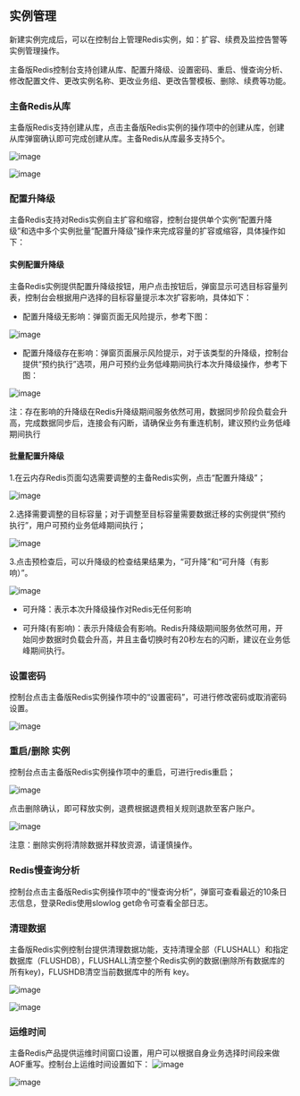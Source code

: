 ## 实例管理

新建实例完成后，可以在控制台上管理Redis实例，如：扩容、续费及监控告警等实例管理操作。

主备版Redis控制台支持创建从库、配置升降级、设置密码、重启、慢查询分析、修改配置文件、更改实例名称、更改业务组、更改告警模板、删除、续费等功能。

### 主备Redis从库

主备版Redis支持创建从库，点击主备版Redis实例的操作项中的创建从库，创建从库弹窗确认即可完成创建从库。主备Redis从库最多支持5个。

![image](/images/redisv406.png)

![image](/images/redisv407.png)

### 配置升降级

主备Redis支持对Redis实例自主扩容和缩容，控制台提供单个实例“配置升降级”和选中多个实例批量“配置升降级”操作来完成容量的扩容或缩容，具体操作如下：

#### 实例配置升降级

主备Redis实例提供配置升降级按钮，用户点击按钮后，弹窗显示可选目标容量列表，控制台会根据用户选择的目标容量提示本次扩容影响，具体如下：

- 配置升降级无影响：弹窗页面无风险提示，参考下图：

![image](/images/uredis_multi_resize_4.png)

- 配置升降级存在影响：弹窗页面展示风险提示，对于该类型的升降级，控制台提供“预约执行”选项，用户可预约业务低峰期间执行本次升降级操作，参考下图：

![image](/images/uredis_multi_resize_5.png)

注：存在影响的升降级在Redis升降级期间服务依然可用，数据同步阶段负载会升高，完成数据同步后，连接会有闪断，请确保业务有重连机制，建议预约业务低峰期间执行

#### 批量配置升降级


1.在云内存Redis页面勾选需要调整的主备Redis实例，点击“配置升降级”；

![image](/images/uredis_multi_resize_1.png)

2.选择需要调整的目标容量；对于调整至目标容量需要数据迁移的实例提供“预约执行”，用户可预约业务低峰期间执行；

![image](/images/uredis_multi_resize_2.png)

3.点击预检查后，可以升降级的检查结果结果为，“可升降”和“可升降（有影响）”。

![image](/images/uredis_multi_resize_3.png)

- 可升降：表示本次升降级操作对Redis无任何影响

- 可升降(有影响)：表示升降级会有影响。Redis升降级期间服务依然可用，开始同步数据时负载会升高，并且主备切换时有20秒左右的闪断，建议在业务低峰期间执行。


### 设置密码

控制台点击主备版Redis实例操作项中的“设置密码”，可进行修改密码或取消密码设置。

![image](/images/redis052901.png)

### 重启/删除 实例

控制台点击主备版Redis实例操作项中的重启，可进行redis重启；

![image](/images/redis052902.png)

点击删除确认，即可释放实例，退费根据退费相关规则退款至客户账户。

![image](/images/redis052903.png)

注意：删除实例将清除数据并释放资源，请谨慎操作。

### Redis慢查询分析

控制台点击主备版Redis实例操作项中的“慢查询分析”，弹窗可查看最近的10条日志信息，登录Redis使用slowlog
get命令可查看全部日志。

### 清理数据

主备版Redis实例控制台提供清理数据功能，支持清理全部（FLUSHALL）和指定数据库（FLUSHDB），FLUSHALL清空整个Redis实例的数据(删除所有数据库的所有key)，FLUSHDB清空当前数据库中的所有 key。

![image](/images/flushall01.png)

![image](/images/flushall02.png)

### 运维时间
主备Redis产品提供运维时间窗口设置，用户可以根据自身业务选择时间段来做AOF重写。控制台上运维时间设置如下：
![image](/images/redis202006003.png)

![image](/images/redis202006004.png)
